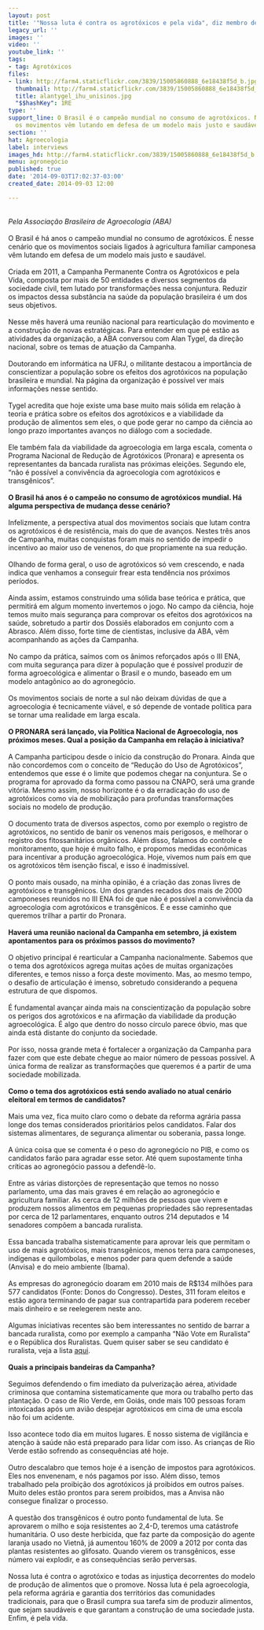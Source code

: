 ```yaml
---
layout: post
title: '"Nossa luta é contra os agrotóxicos e pela vida", diz membro de campanha'
legacy_url: ''
images: ''
video: ''
youtube_link: ''
tags:
- tag: Agrotóxicos
files:
- link: http://farm4.staticflickr.com/3839/15005860888_6e18438f5d_b.jpg
  thumbnail: http://farm4.staticflickr.com/3839/15005860888_6e18438f5d_t.jpg
  title: alantygel_ihu_unisinos.jpg
  "$$hashKey": 1RE
type: ''
support_line: O Brasil é o campeão mundial no consumo de agrotóxicos. Nesse cenário
  os movimentos vêm lutando em defesa de um modelo mais justo e saudável.
section: ''
hat: Agroecologia
label: interviews
images_hd: http://farm4.staticflickr.com/3839/15005860888_6e18438f5d_b.jpg
menu: agronegócio
published: true
date: '2014-09-03T17:02:37-03:00'
created_date: 2014-09-03 12:00

---
```

<p><br />
<em>Pela Associa&ccedil;&atilde;o Brasileira de Agroecologia (ABA)</em><br />
<br />
O Brasil &eacute; h&aacute; anos o campe&atilde;o mundial no consumo de agrot&oacute;xicos. &Eacute; nesse cen&aacute;rio que os movimentos sociais ligados &agrave; agricultura familiar camponesa v&ecirc;m lutando em defesa de um modelo mais justo e saud&aacute;vel.&nbsp;<br />
<br />
Criada em 2011, a Campanha Permanente Contra os Agrot&oacute;xicos e pela Vida, composta por mais de 50 entidades e diversos segmentos da sociedade civil, tem lutado por transforma&ccedil;&otilde;es nessa conjuntura. Reduzir os impactos dessa subst&acirc;ncia na sa&uacute;de da popula&ccedil;&atilde;o brasileira &eacute; um dos seus objetivos.<br />
<br />
Nesse m&ecirc;s haver&aacute; uma reuni&atilde;o nacional para rearticula&ccedil;&atilde;o do movimento e a constru&ccedil;&atilde;o de novas estrat&eacute;gicas. Para entender em que p&eacute; est&atilde;o as atividades da organiza&ccedil;&atilde;o, a ABA conversou com Alan Tygel, da dire&ccedil;&atilde;o nacional, sobre os temas de atua&ccedil;&atilde;o da Campanha.&nbsp;<br />
<br />
Doutorando em inform&aacute;tica na UFRJ, o militante destacou a import&acirc;ncia de conscientizar a popula&ccedil;&atilde;o sobre os efeitos dos agrot&oacute;xicos na popula&ccedil;&atilde;o brasileira e mundial. Na p&aacute;gina da organiza&ccedil;&atilde;o &eacute; poss&iacute;vel ver mais informa&ccedil;&otilde;es nesse sentido.<br />
<br />
Tygel acredita que hoje existe uma base muito mais s&oacute;lida em rela&ccedil;&atilde;o &agrave; teoria e pr&aacute;tica sobre os efeitos dos agrot&oacute;xicos e a viabilidade da produ&ccedil;&atilde;o de alimentos sem eles, o que pode gerar no campo da ci&ecirc;ncia ao longo prazo importantes avan&ccedil;os no di&aacute;logo com a sociedade.&nbsp;<br />
<br />
Ele tamb&eacute;m fala da viabilidade da agroecologia em larga escala, comenta o Programa Nacional de Redu&ccedil;&atilde;o de Agrot&oacute;xicos (Pronara) e apresenta os representantes da bancada ruralista nas pr&oacute;ximas elei&ccedil;&otilde;es. Segundo ele, &ldquo;n&atilde;o &eacute; poss&iacute;vel a conviv&ecirc;ncia da agroecologia com agrot&oacute;xicos e transg&ecirc;nicos&rdquo;.<br />
<br />
<strong>O Brasil h&aacute; anos &eacute; o campe&atilde;o no consumo de agrot&oacute;xicos mundial. H&aacute; alguma perspectiva de mudan&ccedil;a desse cen&aacute;rio?</strong><br />
<br />
Infelizmente, a perspectiva atual dos movimentos sociais que lutam contra os agrot&oacute;xicos &eacute; de resist&ecirc;ncia, mais do que de avan&ccedil;os. Nestes tr&ecirc;s anos de Campanha, muitas conquistas foram mais no sentido de impedir o incentivo ao maior uso de venenos, do que propriamente na sua redu&ccedil;&atilde;o.<br />
<br />
Olhando de forma geral, o uso de agrot&oacute;xicos s&oacute; vem crescendo, e nada indica que venhamos a conseguir frear esta tend&ecirc;ncia nos pr&oacute;ximos per&iacute;odos.<br />
<br />
Ainda assim, estamos construindo uma s&oacute;lida base te&oacute;rica e pr&aacute;tica, que permitir&aacute; em algum momento invertemos o jogo. No campo da ci&ecirc;ncia, hoje temos muito mais seguran&ccedil;a para comprovar os efeitos dos agrot&oacute;xicos na sa&uacute;de, sobretudo a partir dos Dossi&ecirc;s elaborados em conjunto com a Abrasco. Al&eacute;m disso, forte time de cientistas, inclusive da ABA, v&ecirc;m acompanhando as a&ccedil;&otilde;es da Campanha.<br />
<br />
No campo da pr&aacute;tica, sa&iacute;mos com os &acirc;nimos refor&ccedil;ados ap&oacute;s o III ENA, com muita seguran&ccedil;a para dizer &agrave; popula&ccedil;&atilde;o que &eacute; poss&iacute;vel produzir de forma agroecol&oacute;gica e alimentar o Brasil e o mundo, baseado em um modelo antag&ocirc;nico ao do agroneg&oacute;cio.<br />
<br />
Os movimentos sociais de norte a sul n&atilde;o deixam d&uacute;vidas de que a agroecologia &eacute; tecnicamente vi&aacute;vel, e s&oacute; depende de vontade pol&iacute;tica para se tornar uma realidade em larga escala.<br />
<br />
<strong>O PRONARA ser&aacute; lan&ccedil;ado, via Pol&iacute;tica Nacional de Agroecologia, nos pr&oacute;ximos meses. Qual a posi&ccedil;&atilde;o da Campanha em rela&ccedil;&atilde;o &agrave; iniciativa?</strong><br />
<br />
A Campanha participou desde o in&iacute;cio da constru&ccedil;&atilde;o do Pronara. Ainda que n&atilde;o concordemos com o conceito de &ldquo;Redu&ccedil;&atilde;o do Uso de Agrot&oacute;xicos&rdquo;, entendemos que esse &eacute; o limite que podemos chegar na conjuntura. Se o programa for aprovado da forma como passou na CNAPO, ser&aacute; uma grande vit&oacute;ria. Mesmo assim, nosso horizonte &eacute; o da erradica&ccedil;&atilde;o do uso de agrot&oacute;xicos como via de mobiliza&ccedil;&atilde;o para profundas transforma&ccedil;&otilde;es sociais no modelo de produ&ccedil;&atilde;o.<br />
<br />
O documento trata de diversos aspectos, como por exemplo o registro de agrot&oacute;xicos, no sentido de banir os venenos mais perigosos, e melhorar o registro dos fitossanit&aacute;rios org&acirc;nicos. Al&eacute;m disso, falamos do controle e monitoramento, que hoje &eacute; muito falho, e propomos medidas econ&ocirc;micas para incentivar a produ&ccedil;&atilde;o agroecol&oacute;gica. Hoje, vivemos num pa&iacute;s em que os agrot&oacute;xicos t&ecirc;m isen&ccedil;&atilde;o fiscal, e isso &eacute; inadmiss&iacute;vel.<br />
<br />
O ponto mais ousado, na minha opini&atilde;o, &eacute; a cria&ccedil;&atilde;o das zonas livres de agrot&oacute;xicos e transg&ecirc;nicos. Um dos grandes recados dos mais de 2000 camponeses reunidos no III ENA foi de que n&atilde;o &eacute; poss&iacute;vel a conviv&ecirc;ncia da agroecologia com agrot&oacute;xicos e transg&ecirc;nicos. &Eacute; e esse caminho que queremos trilhar a partir do Pronara.<br />
<br />
<strong>Haver&aacute; uma reuni&atilde;o nacional da Campanha em setembro, j&aacute; existem apontamentos para os pr&oacute;ximos passos do movimento?</strong><br />
<br />
O objetivo principal &eacute; rearticular a Campanha nacionalmente. Sabemos que o tema dos agrot&oacute;xicos agrega muitas a&ccedil;&otilde;es de muitas organiza&ccedil;&otilde;es diferentes, e temos nisso a for&ccedil;a deste movimento. Mas, ao mesmo tempo, o desafio de articula&ccedil;&atilde;o &eacute; imenso, sobretudo considerando a pequena estrutura de que dispomos.<br />
<br />
&Eacute; fundamental avan&ccedil;ar ainda mais na conscientiza&ccedil;&atilde;o da popula&ccedil;&atilde;o sobre os perigos dos agrot&oacute;xicos e na afirma&ccedil;&atilde;o da viabilidade da produ&ccedil;&atilde;o agroecol&oacute;gica. &Eacute; algo que dentro do nosso c&iacute;rculo parece &oacute;bvio, mas que ainda est&aacute; distante do conjunto da sociedade.&nbsp;<br />
<br />
Por isso, nossa grande meta &eacute; fortalecer a organiza&ccedil;&atilde;o da Campanha para fazer com que este debate chegue ao maior n&uacute;mero de pessoas poss&iacute;vel. A &uacute;nica forma de realizar as transforma&ccedil;&otilde;es que queremos &eacute; a partir de uma sociedade mobilizada.<br />
<br />
<strong>Como o tema dos agrot&oacute;xicos est&aacute; sendo avaliado no atual cen&aacute;rio eleitoral em termos de candidatos?</strong><br />
<br />
Mais uma vez, fica muito claro como o debate da reforma agr&aacute;ria passa longe dos temas considerados priorit&aacute;rios pelos candidatos. Falar dos sistemas alimentares, de seguran&ccedil;a alimentar ou soberania, passa longe.<br />
<br />
A &uacute;nica coisa que se comenta &eacute; o peso do agroneg&oacute;cio no PIB, e como os candidatos far&atilde;o para agradar esse setor. At&eacute; quem supostamente tinha cr&iacute;ticas ao agroneg&oacute;cio passou a defend&ecirc;-lo.<br />
<br />
Entre as v&aacute;rias distor&ccedil;&otilde;es de representa&ccedil;&atilde;o que temos no nosso parlamento, uma das mais graves &eacute; em rela&ccedil;&atilde;o ao agroneg&oacute;cio e agricultura familiar. As cerca de 12 milh&otilde;es de pessoas que vivem e produzem nossos alimentos em pequenas propriedades s&atilde;o representadas por cerca de 12 parlamentares, enquanto outros 214 deputados e 14 senadores comp&otilde;em a bancada ruralista.&nbsp;<br />
<br />
Essa bancada trabalha sistematicamente para aprovar leis que permitam o uso de mais agrot&oacute;xicos, mais transg&ecirc;nicos, menos terra para camponeses, ind&iacute;genas e quilombolas, e menos poder para quem defende a sa&uacute;de (Anvisa) e do meio ambiente (Ibama).<br />
<br />
As empresas do agroneg&oacute;cio doaram em 2010 mais de R$134 milh&otilde;es para 577 candidatos (Fonte: Donos do Congresso). Destes, 311 foram eleitos e est&atilde;o agora terminando de pagar sua contrapartida para poderem receber mais dinheiro e se reelegerem neste ano.<br />
<br />
Algumas iniciativas recentes s&atilde;o bem interessantes no sentido de barrar a bancada ruralista, como por exemplo a campanha &ldquo;N&atilde;o Vote em Ruralista&rdquo; e o Rep&uacute;blica dos Ruralistas. Quem quiser saber se seu candidato &eacute; ruralista, veja a lista&nbsp;<a href="http://pt.wikipedia.org/wiki/Bancada_ruralista">aqui</a>.<br />
<br />
<strong>Q</strong><strong>uais a principais bandeiras da Campanha?</strong><br />
<br />
Seguimos defendendo o fim imediato da pulveriza&ccedil;&atilde;o a&eacute;rea, atividade criminosa que contamina sistematicamente que mora ou trabalho perto das planta&ccedil;&atilde;o. O caso de Rio Verde, em Goi&aacute;s, onde mais 100 pessoas foram intoxicadas ap&oacute;s um avi&atilde;o despejar agrot&oacute;xicos em cima de uma escola n&atilde;o foi um acidente.&nbsp;<br />
<br />
Isso acontece todo dia em muitos lugares. E nosso sistema de vigil&acirc;ncia e aten&ccedil;&atilde;o &agrave; sa&uacute;de n&atilde;o est&aacute; preparado para lidar com isso. As crian&ccedil;as de Rio Verde est&atilde;o sofrendo as consequ&ecirc;ncias at&eacute; hoje.<br />
<br />
Outro descalabro que temos hoje &eacute; a isen&ccedil;&atilde;o de impostos para agrot&oacute;xicos. Eles nos envenenam, e n&oacute;s pagamos por isso. Al&eacute;m disso, temos trabalhado pela proibi&ccedil;&atilde;o dos agrot&oacute;xicos j&aacute; proibidos em outros pa&iacute;ses. Muito deles est&atilde;o prontos para serem proibidos, mas a Anvisa n&atilde;o consegue finalizar o processo.<br />
<br />
A quest&atilde;o dos transg&ecirc;nicos &eacute; outro ponto fundamental de luta. Se aprovarem o milho e soja resistentes ao 2,4-D, teremos uma cat&aacute;strofe humanit&aacute;ria. O uso deste herbicida, que faz parte da composi&ccedil;&atilde;o do agente laranja usado no Vietn&atilde;, j&aacute; aumentou 160% de 2009 a 2012 por conta das plantas resistentes ao glifosato. Quando vierem os transg&ecirc;nicos, esse n&uacute;mero vai explodir, e as consequ&ecirc;ncias ser&atilde;o perversas.<br />
<br />
Nossa luta &eacute; contra o agrot&oacute;xico e todas as injusti&ccedil;a decorrentes do modelo de produ&ccedil;&atilde;o de alimentos que o promove. Nossa luta &eacute; pela agroecologia, pela reforma agr&aacute;ria e garantia dos territ&oacute;rios das comunidades tradicionais, para que o Brasil cumpra sua tarefa sim de produzir alimentos, que sejam saud&aacute;veis e que garantam a constru&ccedil;&atilde;o de uma sociedade justa. Enfim, &eacute; pela vida.</p>
